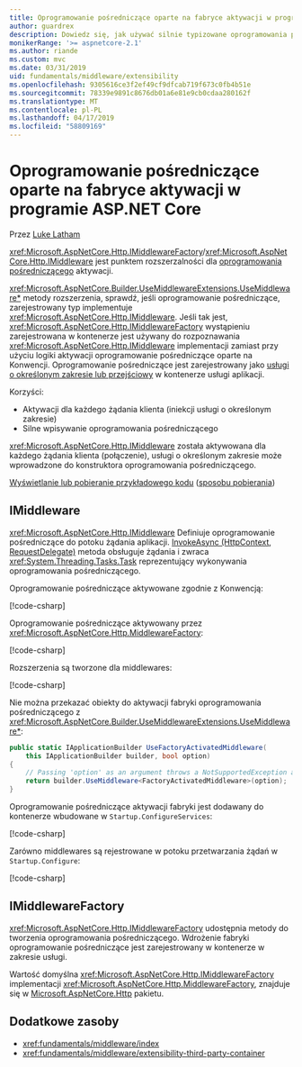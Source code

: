 ```yaml
---
title: Oprogramowanie pośredniczące oparte na fabryce aktywacji w programie ASP.NET Core
author: guardrex
description: Dowiedz się, jak używać silnie typizowane oprogramowania pośredniczącego z implementacją oparte na fabryce aktywacji w programie ASP.NET Core.
monikerRange: '>= aspnetcore-2.1'
ms.author: riande
ms.custom: mvc
ms.date: 03/31/2019
uid: fundamentals/middleware/extensibility
ms.openlocfilehash: 9305616ce3f2ef49cf9dfcab719f673c0fb4b51e
ms.sourcegitcommit: 78339e9891c8676db01a6e81e9cb0cdaa280162f
ms.translationtype: MT
ms.contentlocale: pl-PL
ms.lasthandoff: 04/17/2019
ms.locfileid: "58809169"
---
```

# <a name="factory-based-middleware-activation-in-aspnet-core"></a>Oprogramowanie pośredniczące oparte na fabryce aktywacji w programie ASP.NET Core

Przez [Luke Latham](https://github.com/guardrex)

<xref:Microsoft.AspNetCore.Http.IMiddlewareFactory>/<xref:Microsoft.AspNetCore.Http.IMiddleware> jest punktem rozszerzalności dla [oprogramowania pośredniczącego](xref:fundamentals/middleware/index) aktywacji.

<xref:Microsoft.AspNetCore.Builder.UseMiddlewareExtensions.UseMiddleware*> metody rozszerzenia, sprawdź, jeśli oprogramowanie pośredniczące, zarejestrowany typ implementuje <xref:Microsoft.AspNetCore.Http.IMiddleware>. Jeśli tak jest, <xref:Microsoft.AspNetCore.Http.IMiddlewareFactory> wystąpieniu zarejestrowana w kontenerze jest używany do rozpoznawania <xref:Microsoft.AspNetCore.Http.IMiddleware> implementacji zamiast przy użyciu logiki aktywacji oprogramowanie pośredniczące oparte na Konwencji. Oprogramowanie pośredniczące jest zarejestrowany jako [usługi o określonym zakresie lub przejściowy](xref:fundamentals/dependency-injection#service-lifetimes) w kontenerze usługi aplikacji.

Korzyści:

* Aktywacji dla każdego żądania klienta (iniekcji usługi o określonym zakresie)
* Silne wpisywanie oprogramowania pośredniczącego

<xref:Microsoft.AspNetCore.Http.IMiddleware> została aktywowana dla każdego żądania klienta (połączenie), usługi o określonym zakresie może wprowadzone do konstruktora oprogramowania pośredniczącego.

[Wyświetlanie lub pobieranie przykładowego kodu](https://github.com/aspnet/Docs/tree/master/aspnetcore/fundamentals/middleware/extensibility/samples) ([sposobu pobierania](xref:index#how-to-download-a-sample))

## <a name="imiddleware"></a>IMiddleware

<xref:Microsoft.AspNetCore.Http.IMiddleware> Definiuje oprogramowanie pośredniczące do potoku żądania aplikacji. [InvokeAsync (HttpContext, RequestDelegate)](xref:Microsoft.AspNetCore.Http.IMiddleware.InvokeAsync*) metoda obsługuje żądania i zwraca <xref:System.Threading.Tasks.Task> reprezentujący wykonywania oprogramowania pośredniczącego.

Oprogramowanie pośredniczące aktywowane zgodnie z Konwencją:

[!code-csharp[](extensibility/samples/2.x/MiddlewareExtensibilitySample/Middleware/ConventionalMiddleware.cs?name=snippet1)]

Oprogramowanie pośredniczące aktywowany przez <xref:Microsoft.AspNetCore.Http.MiddlewareFactory>:

[!code-csharp[](extensibility/samples/2.x/MiddlewareExtensibilitySample/Middleware/FactoryActivatedMiddleware.cs?name=snippet1)]

Rozszerzenia są tworzone dla middlewares:

[!code-csharp[](extensibility/samples/2.x/MiddlewareExtensibilitySample/Middleware/MiddlewareExtensions.cs?name=snippet1)]

Nie można przekazać obiekty do aktywacji fabryki oprogramowania pośredniczącego z <xref:Microsoft.AspNetCore.Builder.UseMiddlewareExtensions.UseMiddleware*>:

```csharp
public static IApplicationBuilder UseFactoryActivatedMiddleware(
    this IApplicationBuilder builder, bool option)
{
    // Passing 'option' as an argument throws a NotSupportedException at runtime.
    return builder.UseMiddleware<FactoryActivatedMiddleware>(option);
}
```

Oprogramowanie pośredniczące aktywacji fabryki jest dodawany do kontenerze wbudowane w `Startup.ConfigureServices`:

[!code-csharp[](extensibility/samples/2.x/MiddlewareExtensibilitySample/Startup.cs?name=snippet1&highlight=6)]

Zarówno middlewares są rejestrowane w potoku przetwarzania żądań w `Startup.Configure`:

[!code-csharp[](extensibility/samples/2.x/MiddlewareExtensibilitySample/Startup.cs?name=snippet2&highlight=13-14)]

## <a name="imiddlewarefactory"></a>IMiddlewareFactory

<xref:Microsoft.AspNetCore.Http.IMiddlewareFactory> udostępnia metody do tworzenia oprogramowania pośredniczącego. Wdrożenie fabryki oprogramowanie pośredniczące jest zarejestrowany w kontenerze w zakresie usługi.

Wartość domyślna <xref:Microsoft.AspNetCore.Http.IMiddlewareFactory> implementacji <xref:Microsoft.AspNetCore.Http.MiddlewareFactory>, znajduje się w [Microsoft.AspNetCore.Http](https://www.nuget.org/packages/Microsoft.AspNetCore.Http/) pakietu.

## <a name="additional-resources"></a>Dodatkowe zasoby

* <xref:fundamentals/middleware/index>
* <xref:fundamentals/middleware/extensibility-third-party-container>
